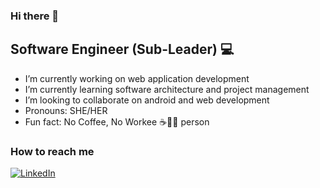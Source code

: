 ### Hi there 👋
## Software Engineer (Sub-Leader) :computer:

- I’m currently working on web application development
- I’m currently learning software architecture and project management
- I’m looking to collaborate on android and web development
- Pronouns: SHE/HER 
- Fun fact: No Coffee, No Workee :coffee::woman_technologist: person 

### How to reach me
<a href="https://www.linkedin.com/in/thazin-wai-155b5916b/" target="_blank"><img src="https://img.shields.io/badge/LinkedIn--_.svg?style=social&logo=linkedin" alt="LinkedIn" ></a>
